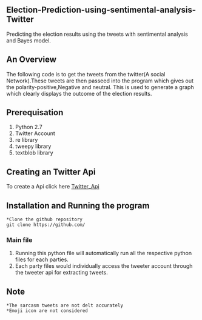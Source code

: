 ## Election-Prediction-using-sentimental-analysis-Twitter
Predicting the election results using the tweets with sentimental analysis and Bayes model.

## An Overview
The following code is to get the tweets from the twitter(A social Network).These tweets are then passeed into the program which gives out the polarity-positive,Negative and neutral. This is used to generate a graph which clearly displays the outcome of the election results.

## Prerequisation
1. Python 2.7
2. Twitter Account
3. re library
4. tweepy library
5. textblob library

	
## Creating an Twitter Api
To create a Api click here [Twitter_Api](https://apps.twitter.com/)

## Installation and Running the program
	*Clone the github repository
	git clone https://github.com/
### Main file
1. Running this python file will automatically run all the respective python files for each parties. 
2. Each party files would individually access the tweeter account through the tweeter api for extracting tweets.

## Note 
	*The sarcasm tweets are not delt accurately
	*Emoji icon are not considered 
	
